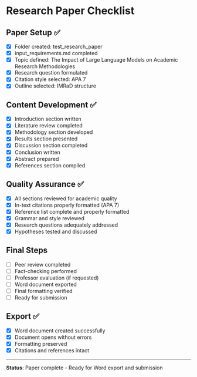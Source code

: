 # Research Paper Checklist

## Paper Setup ✅
- [x] Folder created: test_research_paper
- [x] input_requirements.md completed
- [x] Topic defined: The Impact of Large Language Models on Academic Research Methodologies
- [x] Research question formulated
- [x] Citation style selected: APA 7
- [x] Outline selected: IMRaD structure

## Content Development ✅
- [x] Introduction section written
- [x] Literature review completed
- [x] Methodology section developed
- [x] Results section presented
- [x] Discussion section completed
- [x] Conclusion written
- [x] Abstract prepared
- [x] References section compiled

## Quality Assurance ✅
- [x] All sections reviewed for academic quality
- [x] In-text citations properly formatted (APA 7)
- [x] Reference list complete and properly formatted
- [x] Grammar and style reviewed
- [x] Research questions adequately addressed
- [x] Hypotheses tested and discussed

## Final Steps
- [ ] Peer review completed
- [ ] Fact-checking performed
- [ ] Professor evaluation (if requested)
- [ ] Word document exported
- [ ] Final formatting verified
- [ ] Ready for submission

## Export ✅
- [x] Word document created successfully
- [x] Document opens without errors
- [x] Formatting preserved
- [x] Citations and references intact

---

**Status**: Paper complete - Ready for Word export and submission
